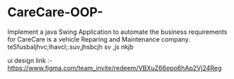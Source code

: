 # CareCare-OOP-
Implement a java Swing Application to automate the business requirements for CareCare is a vehicle Reparing and Maintenance company. teSfusbaljhvc;lhavcl;.suv,jhsbcjh sv ,js  nkjb





ui design link :- https://www.figma.com/team_invite/redeem/VBXuZ66epo6hAp2Vj24Reg